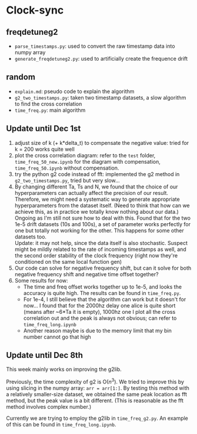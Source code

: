 # Clock-sync
## freqdetuneg2 
- `parse_timestamps.py`: used to convert the raw timestamp data into numpy array
- `generate_freqdetuneg2.py`: used to artificially create the frequence drift

## random
- `explain.md`: pseudo code to explain the algorithm
- `g2_two_timestamps.py`: taken two timestamp datasets, a slow algorithm to find the cross correlation
- `time_freq.py`: main algorithm



## Update until Dec 1st
<!-- 1. 32 bits integer (in the timestamp also) -->
1. adjust size of k (+ k*delta_t) to compensate the negative value: tried for k = 200 works quite well
2. plot the cross correlation diagram: refer to the `test` folder, `time_freq_50_new.ipynb` for the diagram with compensation, `time_freq_50.ipynb` without compensation.
3. try the python g2 code instead of fft: implemented the g2 method in `g2_two_timestamps.py`, tried but very slow...
4. By changing different Ta, Ts and N, we found that the choice of our hyperparameters can actually affect the precision of our result. Therefore, we might need a systematic way to generate appropriate hyperparameters from the dataset itself. (Need to think that how can we achieve this, as in practice we totally know nothing about our data.)\
Ongoing as I'm still not sure how to deal with this. Found that for the two 1e-5 drift datasets (10s and 100s), a set of parameter works perfectly for one but totally not working for the other. This happens for some other datasets too.\
Update: it may not help, since the data itself is also stochastic. Suspect might be mildly related to the rate of incoming timestamps as well, and the second order stability of the clock frequency (right now they're conditioned on the same local function gen)
5. Our code can solve for negative frequency shift, but can it solve for both negative frequency shift and negative time offset together?
6. Some results for now: 
    - The time and freq offset works together up to 1e-5, and looks the accuracy is quite high. The results can be found in `time_freq.py`. 
    - For 1e-4, I still believe that the algorithm can work but it doesn't for now... I found that for the 2000hz delay one alice is quite short (means after ~6*Ta it is empty), 1000hz one I plot all the cross correlation out and the peak is always not obvious; can refer to `time_freq_long.ipynb`
    - Another reason maybe is due to the memory limit that my bin number cannot go that high

## Update until Dec 8th
This week mainly works on improving the g2lib. 

Previously, the time complexity of g2 is O($n^3$). We tried to improve this by using slicing in the numpy array: `arr = arr[1:]`. By testing this method with a relatively smaller-size dataset, we obtained the same peak location as fft method, but the peak value is a bit different. (This is reasonable as the fft method involves complex number.)

Currently we are trying to employ the g2lib in `time_freq_g2.py`. An example of this can be found in `time_freq_long.ipynb`.